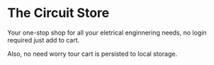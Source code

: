 # The Circuit Store 

Your one-stop shop for all your eletrical enginnering needs, no login required just add to cart.

Also, no need worry tour cart is persisted to local storage.

